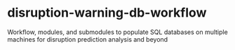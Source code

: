 # disruption-warning-db-workflow
Workflow, modules, and submodules to populate SQL databases on multiple machines for disruption prediction analysis and beyond
